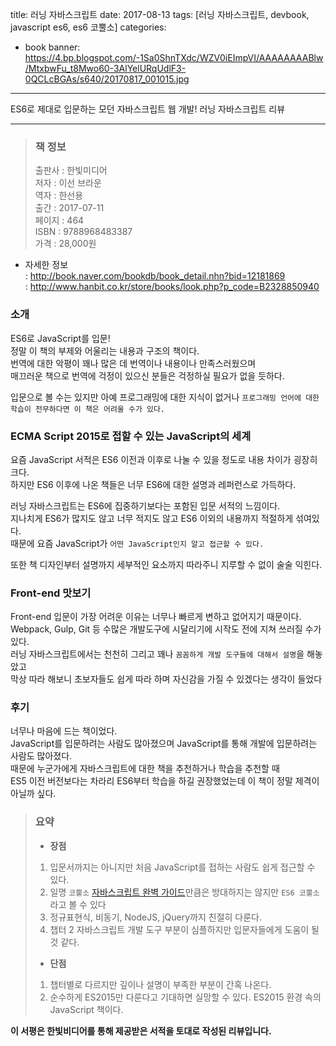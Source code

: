 title: 러닝 자바스크립트
date: 2017-08-13
tags: [러닝 자바스크립트, devbook, javascript es6, es6 코뿔소]
categories:
- book
banner: https://4.bp.blogspot.com/-1Sa0ShnTXdc/WZV0iEImpVI/AAAAAAAABlw/MtxbwFu_t8Mwo60-3AlYelURqUdlF3-0QCLcBGAs/s640/20170817_001015.jpg

---
ES6로 제대로 입문하는 모던 자바스크립트 웹 개발! 러닝 자바스크립트 리뷰

<!-- more -->

---

>### 책 정보 
>출판사 : 한빛미디어  
>저자 : 이선 브라운  
>역자 : 한선용    
>출간 : 2017-07-11  
>페이지 : 464  
>ISBN : 9788968483387  
>가격 : 28,000원

- 자세한 정보  
: <http://book.naver.com/bookdb/book_detail.nhn?bid=12181869>  
: <http://www.hanbit.co.kr/store/books/look.php?p_code=B2328850940>

### 소개
ES6로 JavaScript를 입문!  
정말 이 책의 부제와 어울리는 내용과 구조의 책이다.  
번역에 대한 악평이 꽤나 많은 데 번역이나 내용이나 만족스러웠으며  
매끄러운 책으로 번역에 걱정이 있으신 분들은 걱정하실 필요가 없을 듯하다.

입문으로 볼 수는 있지만 아예 프로그래밍에 대한 지식이 없거나
`프로그래밍 언어에 대한 학습이 전무하다면 이 책은 어려울 수가 있다.`

### ECMA Script 2015로 접할 수 있는 JavaScript의 세계
요즘 JavaScript 서적은 ES6 이전과 이후로 나눌 수 있을 정도로 내용 차이가 굉장히 크다.  
하지만 ES6 이후에 나온 책들은 너무 ES6에 대한 설명과 레퍼런스로 가득하다.

러닝 자바스크립트는 ES6에 집중하기보다는 포함된 입문 서적의 느낌이다.  
지나치게 ES6가 많지도 않고 너무 적지도 않고 ES6 이외의 내용까지 적절하게 섞여있다.  
때문에 요즘 JavaScript가 `어떤 JavaScript인지 알고 접근할 수 있다.`

또한 책 디자인부터 설명까지 세부적인 요소까지 따라주니 지루할 수 없이 술술 익힌다.

### Front-end 맛보기
Front-end 입문이 가장 어려운 이유는 너무나 빠르게 변하고 없어지기 때문이다.  
Webpack, Gulp, Git 등 수많은 개발도구에 시달리기에 시작도 전에 지쳐 쓰러질 수가 있다.  
러닝 자바스크립트에서는 천천히 그리고 꽤나 `꼼꼼하게 개발 도구들에 대해서 설명`을 해놓았고  
막상 따라 해보니 초보자들도 쉽게 따라 하며 자신감을 가질 수 있겠다는 생각이 들었다

### 후기
너무나 마음에 드는 책이었다.  
JavaScript를 입문하려는 사람도 많아졌으며 JavaScript를 통해 개발에 입문하려는 사람도 많아졌다.  
때문에 누군가에게 자바스크립트에 대한 책을 추천하거나 학습을 추천할 때  
ES5 이전 버전보다는 차라리 ES6부터 학습을 하길 권장했었는데 이 책이 정말 제격이 아닐까 싶다.
 
>### 요약
>- **장점**
>1. 입문서까지는 아니지만 처음 JavaScript를 접하는 사람도 쉽게 접근할 수 있다.
>2. 일명 `코뿔소` [자바스크립트 완벽 가이드](http://book.naver.com/bookdb/book_detail.nhn?bid=10338797)만큼은 방대하지는 않지만 `ES6 코뿔소`라고 볼 수 있다
>3. 정규표현식, 비동기, NodeJS, jQuery까지 친절히 다룬다.
>4. 챕터 2 자바스크립트 개발 도구 부분이 심플하지만 입문자들에게 도움이 될 것 같다.
>
>- **단점**
>1. 챕터별로 다르지만 깊이나 설명이 부족한 부분이 간혹 나온다.
>2. 순수하게 ES2015만 다룬다고 기대하면 실망할 수 있다. ES2015 환경 속의 JavaScript 책이다.

**이 서평은 한빛비디어를 통해 제공받은 서적을 토대로 작성된 리뷰입니다.**
